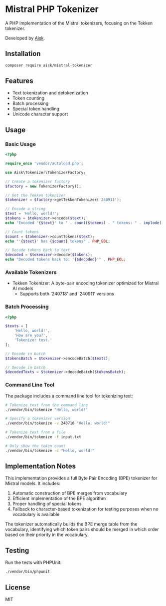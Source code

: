 # Mistral PHP Tokenizer

A PHP implementation of the Mistral tokenizers, focusing on the Tekken tokenizer.

Developed by [Aisk](https://getaisk.com).

## Installation

```bash
composer require aisk/mistral-tokenizer
```

## Features

- Text tokenization and detokenization
- Token counting
- Batch processing
- Special token handling
- Unicode character support

## Usage

### Basic Usage

```php
<?php

require_once 'vendor/autoload.php';

use Aisk\Tokenizer\TokenizerFactory;

// Create a tokenizer factory
$factory = new TokenizerFactory();

// Get the Tekken tokenizer
$tokenizer = $factory->getTekkenTokenizer('240911');

// Encode a string
$text = 'Hello, world!';
$tokens = $tokenizer->encode($text);
echo "Encoded '{$text}' to " . count($tokens) . " tokens: " . implode(', ', $tokens) . PHP_EOL;

// Count tokens
$count = $tokenizer->countTokens($text);
echo "'{$text}' has {$count} tokens" . PHP_EOL;

// Decode tokens back to text
$decoded = $tokenizer->decode($tokens);
echo "Decoded tokens back to: '{$decoded}'" . PHP_EOL;
```

### Available Tokenizers

- Tekken Tokenizer: A byte-pair encoding tokenizer optimized for Mistral AI models
  - Supports both '240718' and '240911' versions

### Batch Processing

```php
<?php

$texts = [
    'Hello, world!',
    'How are you?',
    'Tokenizer test.'
];

// Encode in batch
$tokensBatch = $tokenizer->encodeBatch($texts);

// Decode in batch
$decodedTexts = $tokenizer->decodeBatch($tokensBatch);
```

### Command Line Tool

The package includes a command line tool for tokenizing text:

```bash
# Tokenize text from the command line
./vendor/bin/tokenize "Hello, world!"

# Specify a tokenizer version
./vendor/bin/tokenize -v 240718 "Hello, world!"

# Tokenize text from a file
./vendor/bin/tokenize -f input.txt

# Only show the token count
./vendor/bin/tokenize -c "Hello, world!"
```

## Implementation Notes

This implementation provides a full Byte Pair Encoding (BPE) tokenizer for Mistral models. It includes:

1. Automatic construction of BPE merges from vocabulary
2. Efficient implementation of the BPE algorithm
3. Proper handling of special tokens
4. Fallback to character-based tokenization for testing purposes when no vocabulary is available

The tokenizer automatically builds the BPE merge table from the vocabulary, identifying which token pairs should be merged in which order based on their priority in the vocabulary.

## Testing

Run the tests with PHPUnit:

```bash
./vendor/bin/phpunit
```

## License

MIT